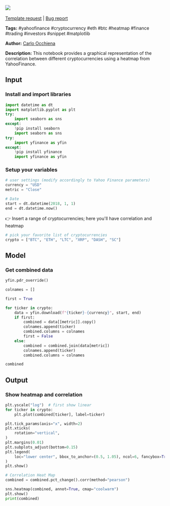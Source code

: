 <a href="https://app.naas.ai/user-redirect/naas/downloader?url=https://raw.githubusercontent.com/jupyter-naas/awesome-notebooks/master/YahooFinance/YahooFinance_Cryptocurrencies_heatmap_correlation_graph.ipynb" target="_parent"><img src="https://naasai-public.s3.eu-west-3.amazonaws.com/open_in_naas.svg"/></a><br><br><a href="https://github.com/jupyter-naas/awesome-notebooks/issues/new?assignees=&labels=&template=template-request.md&title=Tool+-+Action+of+the+notebook+">Template request</a> | <a href="https://github.com/jupyter-naas/awesome-notebooks/issues/new?assignees=&labels=bug&template=bug_report.md&title=YahooFinance+-+Cryptocurrencies+heatmap+correlation+graph:+Error+short+description">Bug report</a>

**Tags:** #yahoofinance #cryptocurrency #eth #btc #heatmap #finance #trading #investors #snippet #matplotlib

**Author:** [Carlo Occhiena](https://www.linkedin.com/in/carloocchiena/)

**Description:** This notebook provides a graphical representation of the correlation between different cryptocurrencies using a heatmap from YahooFinance.

## Input

### Install and import libraries


```python
import datetime as dt
import matplotlib.pyplot as plt
try:
    import seaborn as sns
except:
    !pip install seaborn
    import seaborn as sns
try:
    import yfinance as yfin
except:
    !pip install yfinance
    import yfinance as yfin
```

### Setup your variables


```python
# user settings (modify accordingly to Yahoo Finance parameters)
currency = "USD"
metric = "Close"

# Date
start = dt.datetime(2018, 1, 1)
end = dt.datetime.now()
```

👉 Insert a range of cryptocurrencies; here you'll have correlation and heatmap


```python
# pick your favorite list of cryptocurrencies
crypto = ["BTC", "ETH", "LTC", "XRP", "DASH", "SC"]
```

## Model

### Get combined data


```python
yfin.pdr_override()

colnames = []

first = True

for ticker in crypto:
    data = yfin.download(f"{ticker}-{currency}", start, end)
    if first:
        combined = data[[metric]].copy()
        colnames.append(ticker)
        combined.columns = colnames
        first = False
    else:
        combined = combined.join(data[metric])
        colnames.append(ticker)
        combined.columns = colnames

combined
```

## Output

### Show heatmap and correlation


```python
plt.yscale("log")  # first show linear
for ticker in crypto:
    plt.plot(combined[ticker], label=ticker)

plt.tick_params(axis="x", width=2)
plt.xticks(
    rotation="vertical",
)
plt.margins(0.01)
plt.subplots_adjust(bottom=0.15)
plt.legend(
    loc="lower center", bbox_to_anchor=(0.5, 1.05), ncol=6, fancybox=True, shadow=False
)
plt.show()

# Correlation Heat Map
combined = combined.pct_change().corr(method="pearson")

sns.heatmap(combined, annot=True, cmap="coolwarm")
plt.show()
print(combined)
```
